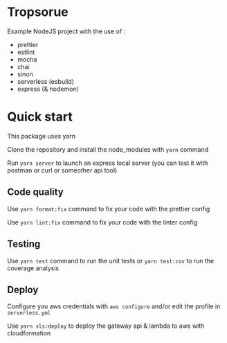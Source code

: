 # Tropsorue

Example NodeJS project with the use of :

- prettier
- estlint
- mocha
- chai
- sinon
- serverless (esbuild)
- express (& nodemon)

# Quick start

This package uses yarn

Clone the repository and install the node_modules with `yarn` command

Run `yarn server` to launch an express local server (you can test it with postman or curl or someother api tool)

## Code quality

Use `yarn format:fix` command to fix your code with the prettier config

Use `yarn lint:fix` command to fix your code with the linter config

## Testing

Use `yarn test` command to run the unit tests or `yarn test:cov` to run the coverage analysis

## Deploy

Configure you aws credentials with `aws configure` and/or edit the profile in `serverless.yml`

Use `yarn sls:deploy` to deploy the gateway api & lambda to aws with cloudformation


